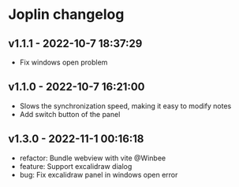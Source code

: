 # Joplin changelog

## v1.1.1 - 2022-10-7 18:37:29

- Fix windows open problem

## v1.1.0 - 2022-10-7 16:21:00

- Slows the synchronization speed, making it easy to modify notes
-  Add switch button of the panel

## v1.3.0 - 2022-11-1 00:16:18

- refactor: Bundle webview with vite @Winbee
- feature: Support excalidraw dialog
- bug: Fix excalidraw panel in windows open error
